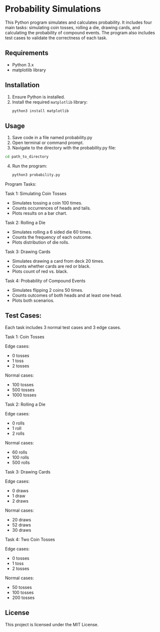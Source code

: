 # Probability Simulations

This Python program simulates and calculates probability. 
It includes four main tasks: simulating coin tosses, rolling a die, drawing cards, and calculating the probability of compound events. 
The program also includes test cases to validate the correctness of each task.

## Requirements

- Python 3.x
- matplotlib library

## Installation

1. Ensure Python is installed.
2. Install the required `matplotlib` library:
   ```bash
   python3 install matplotlib
   ```
   
## Usage

1. Save code in a file named probability.py
2. Open terminal or command prompt.
3. Navigate to the directory with the probability.py file:
```bash
cd path_to_directory
```
4. Run the program:
   ```bash
   python3 probability.py
   ```

Program Tasks:

Task 1: Simulating Coin Tosses
- Simulates tossing a coin 100 times.
- Counts occurrences of heads and tails.
- Plots results on a bar chart.

Task 2: Rolling a Die
- Simulates rolling a 6 sided die 60 times.
- Counts the frequency of each outcome.
- Plots distribution of die rolls.

Task 3: Drawing Cards
- Simulates drawing a card from deck 20 times.
- Counts whether cards are red or black.
- Plots count of red vs. black.

Task 4: Probability of Compound Events
- Simulates flipping 2 coins 50 times.
- Counts outcomes of both heads and at least one head.
- Plots both scenarios.

## Test Cases:

Each task includes 3 normal test cases and 3 edge cases. 

Task 1: Coin Tosses

Edge cases:

- 0 tosses
- 1 toss
- 2 tosses

Normal cases:

- 100 tosses
- 500 tosses
- 1000 tosses

Task 2: Rolling a Die

Edge cases:

- 0 rolls
- 1 roll
- 2 rolls

Normal cases:

- 60 rolls
- 100 rolls
- 500 rolls

Task 3: Drawing Cards

Edge cases:

- 0 draws
- 1 draw
- 2 draws

Normal cases:

- 20 draws
- 52 draws
- 30 draws

Task 4: Two Coin Tosses

Edge cases:

- 0 tosses
- 1 toss
- 2 tosses

Normal cases:

- 50 tosses
- 100 tosses
- 200 tosses

## License

This project is licensed under the MIT License.
